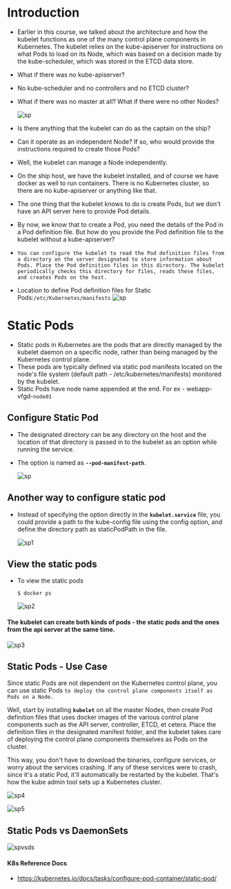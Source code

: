 # Introduction

- Earlier in this course, we talked about the architecture and how the kubelet functions as one of the many control plane components in Kubernetes. The kubelet relies on the kube-apiserver for instructions on what Pods to load on its Node, which was based on a decision made by the kube-scheduler, which was stored in the ETCD data store.
- What if there was no kube-apiserver?
- No kube-scheduler and no controllers and no ETCD cluster?
- What if there was no master at all? What if there were no other Nodes?
  
  ![sp](../../images/staticpo.png)
- Is there anything that the kubelet can do as the captain on the ship?
- Can it operate as an independent Node? If so, who would provide the instructions required to create those Pods?
- Well, the kubelet can manage a Node independently.
- On the ship host, we have the kubelet installed, and of course we have docker as well to run containers. There is no Kubernetes cluster, so there are no kube-apiserver or anything like that.
- The one thing that the kubelet knows to do is create Pods, but we don't have an API server here to provide Pod details.
- By now, we know that to create a Pod, you need the details of the Pod in a Pod definition file. But how do you provide the Pod definition file to the kubelet without a kube-apiserver?
- `You can configure the kubelet to read the Pod definition files from a directory on the server designated to store information about Pods. Place the Pod definition files in this directory. The kubelet periodically checks this directory for files, reads these files, and creates Pods on the host.`
- Location to define Pod definition files for Static Pods:`/etc/Kubernetes/manifests`
  ![sp](../../images/staticpo1.png)

# Static Pods

- Static pods in Kubernetes are the pods that are directly managed by the kubelet daemon on a specific node, rather than being managed by the Kubernetes control plane.
- These pods are typically defined via static pod manifests located on the node's file system (default path - /etc/kubernetes/manifests) monitored by the kubelet.
- Static Pods have node name appended at the end.
  For ex - webapp-vfgd-`node01`

## Configure Static Pod

- The designated directory can be any directory on the host and the location of that directory is passed in to the kubelet as an option while running the service.
- The option is named as **`--pod-manifest-path`**.
  
  ![sp](../../images/sp.PNG)

## Another way to configure static pod

- Instead of specifying the option directly in the **`kubelet.service`** file, you could provide a path to the kube-config file using the config option, and define the directory path as staticPodPath in the file.
  
  ![sp1](../../images/sp1.PNG)

## View the static pods

- To view the static pods
  
  ```
  $ docker ps
  ```
  
  ![sp2](../../images/sp2.PNG)

#### The kubelet can create both kinds of pods - the static pods and the ones from the api server at the same time.

![sp3](../../images/sp3.PNG)

## Static Pods - Use Case

Since static Pods are not dependent on the Kubernetes control plane, you can use static Pods `to deploy the control plane components itself as Pods on a Node.`

Well, start by installing **`kubelet`** on all the master Nodes, then create Pod definition files that uses docker images of the various control plane components such as the API server, controller, ETCD, et cetera.
Place the definition files in the designated manifest folder, and the kubelet takes care of deploying the control plane components themselves as Pods on the cluster.

This way, you don't have to download the binaries, configure services, or worry about the services crashing. If any of these services were to crash, since it's a static Pod, it'll automatically be restarted by the kubelet. That's how the kube admin tool sets up a Kubernetes cluster.

![sp4](../../images/sp4.PNG)

![sp5](../../images/sp5.PNG)

## Static Pods vs DaemonSets

![spvsds](../../images/spvsds.PNG)

#### K8s Reference Docs

- https://kubernetes.io/docs/tasks/configure-pod-container/static-pod/

